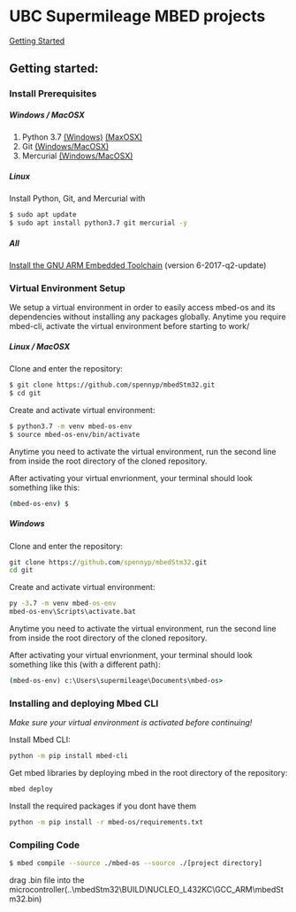 # UBC Supermileage MBED projects
[Getting Started](#Getting-started)
## Getting started:
### Install Prerequisites
##### Windows / MacOSX
1. Python 3.7 [(Windows)](https://www.python.org/downloads/windows/) [(MaxOSX)](https://www.python.org/downloads/mac-osx/)
2. Git [(Windows/MacOSX)](https://git-scm.com/downloads)
3. Mercurial [(Windows/MacOSX)](https://www.mercurial-scm.org/downloads)
##### Linux
Install Python, Git, and Mercurial with
```sh
$ sudo apt update
$ sudo apt install python3.7 git mercurial -y
```
##### All
[Install the GNU ARM Embedded Toolchain](https://developer.arm.com/tools-and-software/open-source-software/developer-tools/gnu-toolchain/gnu-rm/downloads) (version 6-2017-q2-update)
### Virtual Environment Setup
We setup a virtual environment in order to easily access mbed-os and its dependencies without installing any packages globally. Anytime you require mbed-cli, activate the virtual environment before starting to work/
##### Linux / MacOSX
Clone and enter the repository:
```sh
$ git clone https://github.com/spennyp/mbedStm32.git
$ cd git
```
Create and activate virtual environment:
```sh
$ python3.7 -m venv mbed-os-env
$ source mbed-os-env/bin/activate
```
Anytime you need to activate the virtual environment, run the second line from inside the root directory of the cloned repository.

After activating your virtual envrionment, your terminal should look something like this:
```sh
(mbed-os-env) $
```
##### Windows
Clone and enter the repository:
```cmd
git clone https://github.com/spennyp/mbedStm32.git
cd git
```
Create and activate virtual environment:
```cmd
py -3.7 -m venv mbed-os-env
mbed-os-env\Scripts\activate.bat
```
Anytime you need to activate the virtual environment, run the second line from inside the root directory of the cloned repository.

After activating your virtual envrionment, your terminal should look something like this (with a different path):
```cmd
(mbed-os-env) c:\Users\supermileage\Documents\mbed-os>
```
### Installing and deploying Mbed CLI
*Make sure your virtual environment is activated before continuing!*

Install Mbed CLI:
```sh
python -m pip install mbed-cli 
```
Get mbed libraries by deploying mbed in the root directory of the repository:
```sh
mbed deploy
```
Install the required packages if you dont have them
```sh
python -m pip install -r mbed-os/requirements.txt
```
### Compiling Code
```sh
$ mbed compile --source ./mbed-os --source ./[project directory]
```
drag .bin file into the microcontroller(⁨..\mbedStm32⁩\BUILD⁩\NUCLEO_L432KC⁩\GCC_ARM\mbedStm32.bin)
